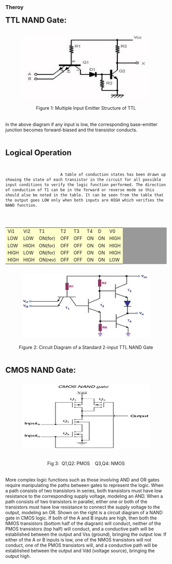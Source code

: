 ### Theroy
<div class="content" id="experiment-article-section-2-content">                            
                            <p><b><font size="5">TTL NAND Gate:</font></b></p>
                            <br />
                            <div align="left">
                            
<center><img src="images/TTL.jpg"  style="width:400px;height:200px;"/></center>		
 <br />
  <center>Figure 1:&nbsp;Multiple Input Emitter Structure of TTL</center>
                            <br />
                            <br />
                             In the above diagram if any input is low, the corresponding base-emitter junction becomes forward-biased and the transistor conducts.
<br />
                            <br />
                            <br />                    
<p class="bigger"><b><font size="5">Logical Operation</font></b></p><br/>
                            
                            A table of conduction states has been drawn up showing the state of each transistor in the circuit for all possible input conditions to verify the logic function performed. The direction of conduction of T1 can be in the forward or reverse mode so this should also be noted in the table. It can be seen from the table that the output goes LOW only when both inputs are HIGH which verifies the NAND function.
                            
<br />
                            <br />
 <table width="50%"  border="0" cellspacing="1px" cellpadding="2" bgcolor="#999999">
                             
 <tr bgcolor="#FFFFCC">
                             <td>Vi1</td>
                             <td>Vi2</td>
                             <td>T1</td>
                             <td>T2</td>
                             <td>T3</td>
                             <td>T4</td>
                             <td>D</td>
                             <td>V0</td>
                             </tr>       
 <tr bgcolor="#FFFFCC">
                             <td>LOW
                                                     
</td>
                             <td>LOW</td>
                             <td>ON(for)</td>
                             <td>OFF</td>
                             <td>OFF</td>
                             <td>ON</td>
                             <td>ON</td>
                             <td>HIGH</td>
                             </tr>
<tr bgcolor="#FFFFCC">
                             <td>LOW                        
 </td>
                             <td>HIGH</td>
                             <td>ON(for)</td>
                             <td>OFF</td>
                             <td>OFF</td>
                             <td>ON</td>
                              <td>ON</td>
                             <td>HIGH</td>
                             </tr>   
 <tr bgcolor="#FFFFCC">
                             <td>HIGH
 </td>
                             <td>LOW</td>
                             <td>ON(for)</td>
                             <td>OFF</td>
                             <td>OFF</td>
                             <td>ON</td>
                              <td>ON</td>
                             <td>HIGH</td>
                             </tr>
 <tr bgcolor="#FFFFCC">
                             <td>HIGH
 </td>
                             <td>HIGH</td>
                             <td>ON(rev)</td>
                             <td>OFF</td>
                             <td>OFF</td>
                             <td>ON</td>
                              <td>ON</td>
                             <td>LOW</td>
                             </tr>
                             </table>
                             <br />
<center>
				<img src="images/ttl1.jpg"  style="width:400px; height:200px"/>
				</center>
                            <br />
                             <center>Figure 2:&nbsp;Circuit Diagram of a Standard 2-input TTL NAND Gate</center>
 <br />
                              <br />
                              <p class="bigger"><b><font size="5">CMOS NAND Gate:</font></b></p>
                              <br />
<center>
				<img src="images/CMOS.jpg"  style="width:400px; height:200px"/>
				</center>
                            <br />
                            <br /> 
 <center>Fig 3: &nbsp;Q1,Q2: PMOS &nbsp;&nbsp; Q3,Q4: NMOS</center>
                            <br />
                            <br />
                            More complex logic functions such as those involving AND and OR gates require manipulating the paths between gates to represent the logic. When a path consists of two transistors in series, both transistors must have low resistance to the corresponding supply voltage, modeling an AND. When a path consists of two transistors in parallel, either one or both of the transistors must have low resistance to connect the supply voltage to the output, modeling an OR.
Shown on the right is a circuit diagram of a NAND gate in CMOS logic. If both of the A and B inputs are high, then both the NMOS transistors (bottom half of the diagram) will conduct, neither of the PMOS transistors (top half) will conduct, and a conductive path will be established between the output and Vss (ground), bringing the output low. If either of the A or B inputs is low, one of the NMOS transistors will not conduct, one of the PMOS transistors will, and a conductive path will be established between the output and Vdd (voltage source), bringing the output high.

 </div>
                            <br />
                           
 </div>